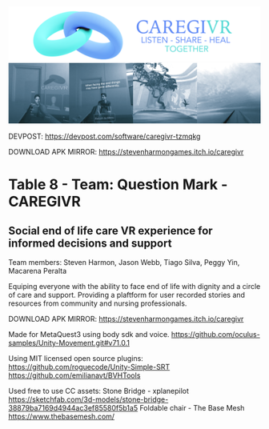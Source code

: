 ![logo of two rings interlocked](splashscreen.png)
![screenshots of app in use](screenshots.png)

DEVPOST:
https://devpost.com/software/caregivr-tzmqkg

DOWNLOAD APK MIRROR:
https://stevenharmongames.itch.io/caregivr

# Table 8 - Team: Question Mark - CAREGIVR
## Social end of life care VR experience for informed decisions and support

Team members:
Steven Harmon, Jason Webb, Tiago Silva, Peggy Yin, Macarena Peralta

Equiping everyone with the ability to face end of life with dignity and a circle of care and support.
Providing a plaftform for user recorded stories and resources from community and nursing professionals.

DOWNLOAD APK MIRROR: https://stevenharmongames.itch.io/caregivr

Made for MetaQuest3 using body sdk and voice.
https://github.com/oculus-samples/Unity-Movement.git#v71.0.1

Using MIT licensed open source plugins:
https://github.com/roguecode/Unity-Simple-SRT
https://github.com/emilianavt/BVHTools

Used free to use CC assets:
Stone Bridge - xplanepilot
https://sketchfab.com/3d-models/stone-bridge-38879ba7169d4944ac3ef85580f5b1a5
Foldable chair - The Base Mesh
https://www.thebasemesh.com/
